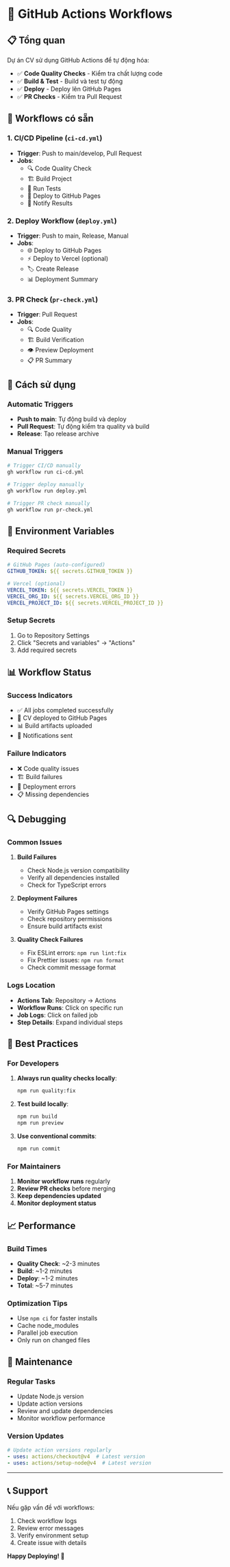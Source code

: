 # 🚀 GitHub Actions Workflows

## 📋 Tổng quan

Dự án CV sử dụng GitHub Actions để tự động hóa:
- ✅ **Code Quality Checks** - Kiểm tra chất lượng code
- ✅ **Build & Test** - Build và test tự động
- ✅ **Deploy** - Deploy lên GitHub Pages
- ✅ **PR Checks** - Kiểm tra Pull Request

## 🔧 Workflows có sẵn

### 1. **CI/CD Pipeline** (`ci-cd.yml`)
- **Trigger**: Push to main/develop, Pull Request
- **Jobs**:
  - 🔍 Code Quality Check
  - 🏗️ Build Project
  - 🧪 Run Tests
  - 🚀 Deploy to GitHub Pages
  - 📢 Notify Results

### 2. **Deploy Workflow** (`deploy.yml`)
- **Trigger**: Push to main, Release, Manual
- **Jobs**:
  - 🌐 Deploy to GitHub Pages
  - ⚡ Deploy to Vercel (optional)
  - 🏷️ Create Release
  - 📊 Deployment Summary

### 3. **PR Check** (`pr-check.yml`)
- **Trigger**: Pull Request
- **Jobs**:
  - 🔍 Code Quality
  - 🏗️ Build Verification
  - 👁️ Preview Deployment
  - 📋 PR Summary

## 🎯 Cách sử dụng

### **Automatic Triggers**
- **Push to main**: Tự động build và deploy
- **Pull Request**: Tự động kiểm tra quality và build
- **Release**: Tạo release archive

### **Manual Triggers**
```bash
# Trigger CI/CD manually
gh workflow run ci-cd.yml

# Trigger deploy manually
gh workflow run deploy.yml

# Trigger PR check manually
gh workflow run pr-check.yml
```

## 🔧 Environment Variables

### **Required Secrets**
```yaml
# GitHub Pages (auto-configured)
GITHUB_TOKEN: ${{ secrets.GITHUB_TOKEN }}

# Vercel (optional)
VERCEL_TOKEN: ${{ secrets.VERCEL_TOKEN }}
VERCEL_ORG_ID: ${{ secrets.VERCEL_ORG_ID }}
VERCEL_PROJECT_ID: ${{ secrets.VERCEL_PROJECT_ID }}
```

### **Setup Secrets**
1. Go to Repository Settings
2. Click "Secrets and variables" → "Actions"
3. Add required secrets

## 📊 Workflow Status

### **Success Indicators**
- ✅ All jobs completed successfully
- 🎉 CV deployed to GitHub Pages
- 📊 Build artifacts uploaded
- 📢 Notifications sent

### **Failure Indicators**
- ❌ Code quality issues
- 🏗️ Build failures
- 🚀 Deployment errors
- 📋 Missing dependencies

## 🔍 Debugging

### **Common Issues**
1. **Build Failures**
   - Check Node.js version compatibility
   - Verify all dependencies installed
   - Check for TypeScript errors

2. **Deployment Failures**
   - Verify GitHub Pages settings
   - Check repository permissions
   - Ensure build artifacts exist

3. **Quality Check Failures**
   - Fix ESLint errors: `npm run lint:fix`
   - Fix Prettier issues: `npm run format`
   - Check commit message format

### **Logs Location**
- **Actions Tab**: Repository → Actions
- **Workflow Runs**: Click on specific run
- **Job Logs**: Click on failed job
- **Step Details**: Expand individual steps

## 🎯 Best Practices

### **For Developers**
1. **Always run quality checks locally**:
   ```bash
   npm run quality:fix
   ```

2. **Test build locally**:
   ```bash
   npm run build
   npm run preview
   ```

3. **Use conventional commits**:
   ```bash
   npm run commit
   ```

### **For Maintainers**
1. **Monitor workflow runs** regularly
2. **Review PR checks** before merging
3. **Keep dependencies updated**
4. **Monitor deployment status**

## 📈 Performance

### **Build Times**
- **Quality Check**: ~2-3 minutes
- **Build**: ~1-2 minutes
- **Deploy**: ~1-2 minutes
- **Total**: ~5-7 minutes

### **Optimization Tips**
- Use `npm ci` for faster installs
- Cache node_modules
- Parallel job execution
- Only run on changed files

## 🔄 Maintenance

### **Regular Tasks**
- Update Node.js version
- Update action versions
- Review and update dependencies
- Monitor workflow performance

### **Version Updates**
```yaml
# Update action versions regularly
- uses: actions/checkout@v4  # Latest version
- uses: actions/setup-node@v4  # Latest version
```

---

## 📞 Support

Nếu gặp vấn đề với workflows:
1. Check workflow logs
2. Review error messages
3. Verify environment setup
4. Create issue with details

**Happy Deploying! 🚀**
